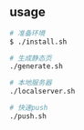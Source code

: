 ## usage

```bash
# 准备环境
$ ./install.sh

# 生成静态页
./generate.sh

# 本地服务器
./localserver.sh

# 快速push
./push.sh

```


